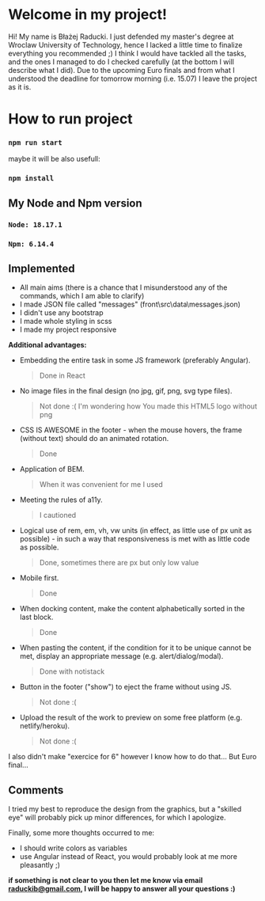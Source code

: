# Welcome in my project!

Hi! My name is Błażej Raducki. I just defended my master's degree at Wroclaw University of Technology, hence I lacked a little time to finalize everything you recommended ;) I think I would have tackled all the tasks, and the ones I managed to do I checked carefully (at the bottom I will describe what I did). Due to the upcoming Euro finals and from what I understood the deadline for tomorrow morning (i.e. 15.07) I leave the project as it is.

# How to run project

### `npm run start`

maybe it will be also usefull:

### `npm install`

## My Node and Npm version

### `Node: 18.17.1`

### `Npm: 6.14.4`

## Implemented

- All main aims (there is a chance that I misunderstood any of the commands, which I am able to clarify)
- I made JSON file called "messages" (front\src\data\messages.json)
- I didn't use any bootstrap
- I made whole styling in scss
- I made my project responsive

**Additional advantages:**

- Embedding the entire task in some JS framework (preferably Angular).
  > Done in React
- No image files in the final design (no jpg, gif, png, svg type files).
  > Not done :( I'm wondering how You made this HTML5 logo without png
- CSS IS AWESOME in the footer - when the mouse hovers, the frame (without text) should do an animated rotation.
  > Done
- Application of BEM.
  > When it was convenient for me I used
- Meeting the rules of a11y.
  > I cautioned
- Logical use of rem, em, vh, vw units (in effect, as little use of px unit as possible) - in such a way that responsiveness is met with as little code as possible.
  > Done, sometimes there are px but only low value
- Mobile first.
  > Done
- When docking content, make the content alphabetically sorted in the last block.
  > Done
- When pasting the content, if the condition for it to be unique cannot be met, display an appropriate message (e.g. alert/dialog/modal).
  > Done with notistack
- Button in the footer ("show") to eject the frame without using JS.
  > Not done :(
- Upload the result of the work to preview on some free platform (e.g. netlify/heroku).
  > Not done :(

I also didn't make "exercice for 6" however I know how to do that... But Euro final...

## Comments

I tried my best to reproduce the design from the graphics, but a "skilled eye" will probably pick up minor differences, for which I apologize.

Finally, some more thoughts occurred to me:

- I should write colors as variables
- use Angular instead of React, you would probably look at me more pleasantly ;)

**if something is not clear to you then let me know via email raduckib@gmail.com, I will be happy to answer all your questions :)**

